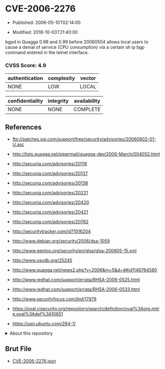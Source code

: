 # CVE-2006-2276

- Published: 2006-05-10T02:14:00

- Modified: 2018-10-03T21:40:00

bgpd in Quagga 0.98 and 0.99 before 20060504 allows local users to cause a denial of service (CPU consumption) via a certain sh ip bgp command entered in the telnet interface.

### CVSS Score: **4.9**

| authentication | complexity | vector |
| --- | --- | --- |
| NONE | LOW | LOCAL |

| confidentiality | integrity | availability |
| --- | --- | --- |
| NONE | NONE | COMPLETE |

## References

* ftp://patches.sgi.com/support/free/security/advisories/20060602-01-U.asc

* http://lists.quagga.net/pipermail/quagga-dev/2006-March/004052.html

* http://secunia.com/advisories/20116

* http://secunia.com/advisories/20137

* http://secunia.com/advisories/20138

* http://secunia.com/advisories/20221

* http://secunia.com/advisories/20420

* http://secunia.com/advisories/20421

* http://secunia.com/advisories/20782

* http://securitytracker.com/id?1016204

* http://www.debian.org/security/2006/dsa-1059

* http://www.gentoo.org/security/en/glsa/glsa-200605-15.xml

* http://www.osvdb.org/25245

* http://www.quagga.net/news2.php?y=2006&m=5&d=4#id1146764580

* http://www.redhat.com/support/errata/RHSA-2006-0525.html

* http://www.redhat.com/support/errata/RHSA-2006-0533.html

* http://www.securityfocus.com/bid/17979

* https://oval.cisecurity.org/repository/search/definition/oval%3Aorg.mitre.oval%3Adef%3A10651

* https://usn.ubuntu.com/284-1/

<details>
<summary>About this repository</summary> 

  This repository is part of the project [Live Hack CVE](https://github.com/Live-Hack-CVE). Main website can be found [www.live-hack.org](https://www.live-hack.org) 
  
  Made by [Sn0wAlice](https://github.com/Sn0wAlice) for the people that care about security and need to have a feed of the latest CVEs. Hope you enjoy it, don't forget to star the repo and follow me on [Twitter](https://twitter.com/Sn0wAlice) and [Github](https://github.com/Sn0wAlice). And that is my [personnal website](https://www.alice-snow.me/)

  - [Home Page](https://github.com/Live-Hack-CVE)
  - [Framework](https://github.com/Live-Hack-CVE/cve-framework)
  - [CVE database](https://github.com/Live-Hack-CVE/full_database)
  - [Changelog](https://github.com/Live-Hack-CVE/Changelog)
</details>

## Brut File

* [CVE-2006-2276.json](https://raw.githubusercontent.com/Live-Hack-CVE/full_database/main/cves/2006/CVE-2006-2276.json)

